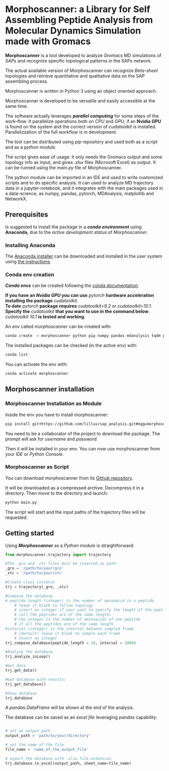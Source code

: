 # Morphoscanner: a Library for Self Assembling Peptide Analysis from Molecular Dynamics Simulation made with Gromacs

**Morphoscanner** is a tool developed to analyze *Gromacs* MD simulations of *SAPs* and recognize specific topological patterns in the SAPs network.

The actual available version of Morphoscanner can recognize *Beta-sheet* topologies and retrieve quantitative and qualitative data on the SAP assembling process.

Morphoscanner is written in Python 3 using an object oriented approach.

Morphoscanner is developed to be versatile and easily accessible at the same time.

The software actually leverages ***parallel computing*** for some steps of the work-flow. It parallelize operations both on *CPU* and *GPU*, if an **Nvidia GPU** is found on the system and the correct version of *cudatoolkit* is installed. Parallelizzation of the full workflow is in development.

The tool can be distributed using *pip* repository and used both as a *script* and as a *python module*.

The script gives ease of usage: it only needs the Gromacs output and some topology info as input, and gives *.xlsx* files (Microsoft Excel) as output.
It can be runned using the *main.py* file of Morphoscanner.

The python module can be imported in an IDE and used to write customized scripts and to do specific analysis. It can used to analyze MD trajectory data in a jupyter-notebook, and it integrates with the main packages used in a data-science, as numpy, pandas, pytorch, MDAnalysis, matplotlib and NetworkX.


## Prerequisites
Is suggested to install the package in a ***conda environment*** using **Anaconda**, due to the *active development status* of *Morphoscanner*.

### Installing Anaconda
The [Anaconda installer](https://www.anaconda.com/distribution/ "Anaconda website") can be downloaded and installed in the user system using [the instructions](https://docs.anaconda.com/anaconda/install/linux/ "Installation Instructions").

### Conda env creation
***Conda envs*** can be created following the [conda documentation](https://conda.io/projects/conda/en/latest/user-guide/tasks/manage-environments.html "conda envs management").

**If you have an *Nvidia GPU* you can use** *pytorch* **hardware acceleration installing the package** *cudatoolkit*.\
**To date** *pytorch* **package requires** *cudatoolkit=9.2* or *cudatoolkit=10.1*.\
**Specify the** *cudatoolkit* **that you want to use in the command below**.\
*cudatoolkit 10.1* **is tested and working**.

An *env* called *morphoscanner* can be created with: 
```bash
conda create -n morphoscanner python pip numpy pandas mdanalysis tqdm pytorch networkx cudatoolkit=10.1
```

The installed packages can be checked (in the active env) with:
```bash
conda list
```

You can activate the env with:
```bash
conda activate morphoscanner
```

## Morphoscanner installation

### Morphoscanner Installation as Module

Inside the env you have to install morphoscanner:

```bash
pip install git+https://github.com/lillux/sap_analysis.git#egg=morphoscanner
```
You need to be a collaborator of the project to download the package. The prompt will ask for *username* and *password*.

Then it will be installed in your env. You can now use morphoscanner from your *IDE* or *Python Console*.


### Morphoscanner as Script

You can download morphoscanner from its [Github repository](https://github.com/lillux/sap_analysis "Morphoscanner repository").

It will be downloaded as a compressed archive. Decompress it in a directory. Then move to the directory and launch:

```bash
python main.py
```

The script will start and the input paths of the trajectory files will be requested.


## Getting started

Using ***Morphoscanner*** as a *Python module* is straightforward:

``` python
from morphoscanner.trajectory import trajectory

#The .gro and .xtc files must be inserted as path:
_gro = '/path/to/your/gro'
_xtc = '/path/to/your/xtc'

#Create class instance
trj = trajectory(_gro, _xtc)

#Compose the database
# peptide_length (integer) is the number of aminoacid in a peptide.
    # leave it blank to follow topology
    # insert an integer if your want to specify the lenght of the peptide 
    # (all the peptides are of the same length)
    # the integer is the number of aminoacids of one peptide
    # if all the peptides are of the same length.
#interval (integer) is the interval between sampled frame
    # (default) leave it blank to sample each frame
    # Insert an integer 
trj.compose_database(peptide_length = 18, interval = 1000)

#Analyze the database.
trj.analyze_inLoop()

#Get data
trj.get_data()

#Get database with results:
trj.get_database()

#Show database
trj.database

```

A *pandas.DataFrame* will be shown at the end of the analysis.

The database can be saved as an *excel file* leveraging *pandas* capability:

```python

# set an output path
output_path = 'path/to/your/directory'

# set the name of the file
file_name = 'name_of_the_output_file'

# export the database with .xlsx file extension
trj.database.to_excel(output_path, sheet_name=file_name)


```